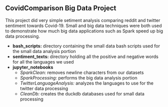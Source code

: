## CovidComparison Big Data Project
This project did very simple setiment analysis comparing reddit and twitter sentiment towards Covid-19. Small and big data techniques were both used to demonstrate how much big data applications such as Spark speed up big data processing.
- **bash_scripts:** directory containing the small data bash scripts used for the small data analysis portion
- **sentiment_texts:** directory holding all the positive and negative words for all the languages we used
- **jupyter_notebooks**
  - *SparkClean:* removes newline characters from our datasets
  - *SparkProcessing:* performs the big data analysis portion
  - *TwitterLanguageAnalysis:* analyzes the languages to use for the twitter data processing
  - *CleanDb:* creates the duckdb databases used for small data processing
